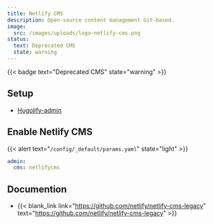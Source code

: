 ```yaml
---
title: Netlify CMS
description: Open-source content management Git-based.
image:
  src: /images/uploads/logo-netlify-cms.png
status:
  text: Deprecated CMS
  state: warning
---
```

{{< badge text="Deprecated CMS" state="warning" >}}

## Setup

- [Hugolify-admin](../setup/)

## Enable Netlify CMS

{{< alert text="`/config/_default/params.yaml`" state="light" >}}

```yml
admin:
  cms: netlifycms
```

## Documention

- {{< blank_link link="https://github.com/netlify/netlify-cms-legacy" text="https://github.com/netlify/netlify-cms-legacy" >}}
